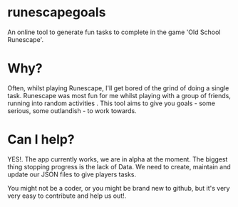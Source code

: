 # runescapegoals
An online tool to generate fun tasks to complete in the game 'Old School Runescape'.

# Why?
Often, whilst playing Runescape, I'll get bored of the grind of doing a single task. Runescape was most fun for me whilst playing with a group of friends, running into random activities . This tool aims to give you goals - some serious,  some outlandish - to work towards.

# Can I help?
YES!. The app currently works, we are in alpha at the moment. The biggest thing stopping progress is the lack of Data. We need to create, maintain and update our JSON files to give players tasks.

You might not be a coder, or you might be brand new to github, but it's very very easy to contribute and help us out!.
